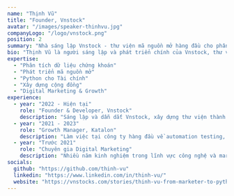```yaml
---
name: "Thịnh Vũ"
title: "Founder, Vnstock"
avatar: "/images/speaker-thinhvu.jpg"
companyLogo: "/logo/vnstock.png"
position: 2
summary: "Nhà sáng lập Vnstock - thư viện mã nguồn mở hàng đầu cho phân tích chứng khoán Việt Nam, và là minh chứng cho việc kết hợp đam mê công nghệ và đầu tư."
bio: "Thịnh Vũ là người sáng lập và phát triển chính của Vnstock, thư viện Python mã nguồn mở giúp đơn giản hóa việc truy cập và phân tích dữ liệu thị trường chứng khoán Việt Nam. Dù là người ngoại đạo với lĩnh vực đầu tư và phát triển phần mềm trước năm 2022, anh đã tận dụng kinh nghiệm về công nghệ, digital marketing và niềm đam mê dữ liệu để tự học và tạo ra một công cụ mạnh mẽ. Chính thời gian làm Growth Manager tại Katalon (2021-2023) đã ươm mầm cho ý tưởng chia sẻ vnstock đến cộng đồng, với mong muốn dân chủ hóa việc tiếp cận dữ liệu tài chính."
expertise:
  - "Phân tích dữ liệu chứng khoán"
  - "Phát triển mã nguồn mở"
  - "Python cho Tài chính"
  - "Xây dựng cộng đồng"
  - "Digital Marketing & Growth"
experience:
  - year: "2022 - Hiện tại"
    role: "Founder & Developer, Vnstock"
    description: "Sáng lập và dẫn dắt Vnstock, xây dựng thư viện thành công cụ mã nguồn mở phổ biến cho cộng đồng chứng khoán Việt Nam."
  - year: "2021 - 2023"
    role: "Growth Manager, Katalon"
    description: "Làm việc tại công ty hàng đầu về automation testing, nơi ươm mầm ý tưởng và tích lũy kinh nghiệm quý báu về phát triển sản phẩm công nghệ."
  - year: "Trước 2021"
    role: "Chuyên gia Digital Marketing"
    description: "Nhiều năm kinh nghiệm trong lĩnh vực công nghệ và marketing, xây dựng nền tảng vững chắc về dữ liệu và tăng trưởng người dùng."
socials:
  github: "https://github.com/thinh-vu"
  linkedin: "https://www.linkedin.com/in/thinh-vu/"
  website: "https://vnstocks.com/stories/thinh-vu-from-marketer-to-python-author"
---
```

